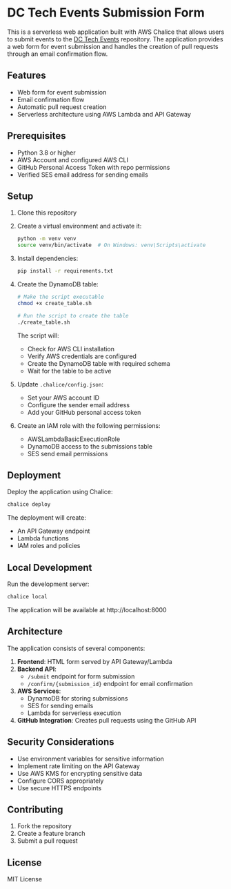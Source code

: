 # DC Tech Events Submission Form

This is a serverless web application built with AWS Chalice that allows users to submit events to the [DC Tech Events](https://github.com/rosskarchner/dctech.events) repository. The application provides a web form for event submission and handles the creation of pull requests through an email confirmation flow.

## Features

- Web form for event submission
- Email confirmation flow
- Automatic pull request creation
- Serverless architecture using AWS Lambda and API Gateway

## Prerequisites

- Python 3.8 or higher
- AWS Account and configured AWS CLI
- GitHub Personal Access Token with repo permissions
- Verified SES email address for sending emails

## Setup

1. Clone this repository
2. Create a virtual environment and activate it:
   ```bash
   python -m venv venv
   source venv/bin/activate  # On Windows: venv\Scripts\activate
   ```
3. Install dependencies:
   ```bash
   pip install -r requirements.txt
   ```

4. Create the DynamoDB table:
   ```bash
   # Make the script executable
   chmod +x create_table.sh
   
   # Run the script to create the table
   ./create_table.sh
   ```

   The script will:
   - Check for AWS CLI installation
   - Verify AWS credentials are configured
   - Create the DynamoDB table with required schema
   - Wait for the table to be active

5. Update `.chalice/config.json`:
   - Set your AWS account ID
   - Configure the sender email address
   - Add your GitHub personal access token

6. Create an IAM role with the following permissions:
   - AWSLambdaBasicExecutionRole
   - DynamoDB access to the submissions table
   - SES send email permissions

## Deployment

Deploy the application using Chalice:

```bash
chalice deploy
```

The deployment will create:
- An API Gateway endpoint
- Lambda functions
- IAM roles and policies

## Local Development

Run the development server:

```bash
chalice local
```

The application will be available at http://localhost:8000

## Architecture

The application consists of several components:

1. **Frontend**: HTML form served by API Gateway/Lambda
2. **Backend API**: 
   - `/submit` endpoint for form submission
   - `/confirm/{submission_id}` endpoint for email confirmation
3. **AWS Services**:
   - DynamoDB for storing submissions
   - SES for sending emails
   - Lambda for serverless execution
4. **GitHub Integration**: Creates pull requests using the GitHub API

## Security Considerations

- Use environment variables for sensitive information
- Implement rate limiting on the API Gateway
- Use AWS KMS for encrypting sensitive data
- Configure CORS appropriately
- Use secure HTTPS endpoints

## Contributing

1. Fork the repository
2. Create a feature branch
3. Submit a pull request

## License

MIT License